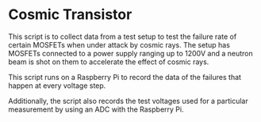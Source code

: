 # Cosmic Transistor
This script is to collect data from a test setup to test the failure rate of certain MOSFETs when under attack by cosmic rays. The setup has MOSFETs connected to a power supply ranging up to 1200V and a neutron beam is shot on them to accelerate the effect of cosmic rays. 

This script runs on a Raspberry Pi to record the data of the failures that happen at every voltage step. 

Additionally, the script also records the test voltages used for a particular measurement by using an ADC with the Raspberry Pi.
